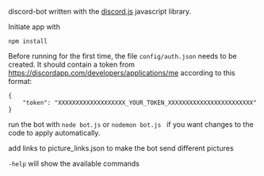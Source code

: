 discord-bot written with the [discord.js](https://discord.js.org/#/) javascript library.

Initiate app with
```
npm install
```
Before running for the first time, the file ```config/auth.json``` needs to be created. It should contain a token from https://discordapp.com/developers/applications/me according to this format:
```
{
    "token": "XXXXXXXXXXXXXXXXXXX_YOUR_TOKEN_XXXXXXXXXXXXXXXXXXXXXXXX"
}
```

run the bot with ```node bot.js``` or ```nodemon bot.js ``` if you want changes to the code to apply automatically.

add links to picture_links.json to make the bot send different pictures

```-help``` will show the available commands

